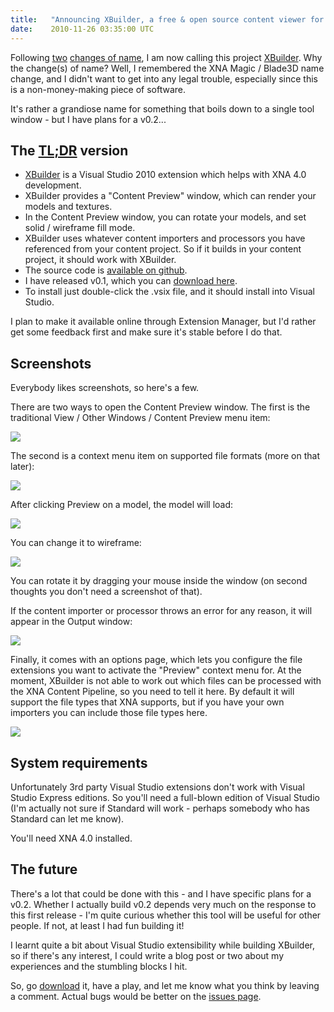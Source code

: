 ```yaml
---
title:   "Announcing XBuilder, a free & open source content viewer for XNA 4.0 integrated with Visual Studio 2010"
date:    2010-11-26 03:35:00 UTC
---
```


Following [two](/blog/archive/2010/11/20/xna-model-viewer-inside-visual-studio) [changes of name](/blog/archive/2010/11/23/a-sneak-preview-of-xna-inspector), I am now calling this project [XBuilder](https://github.com/tgjones/xbuilder). Why the change(s) of name? Well, I remembered the XNA Magic / Blade3D name change, and I didn't want to get into any legal trouble, especially since this is a non-money-making piece of software.

It's rather a grandiose name for something that boils down to a single tool window - but I have plans for a v0.2...

## The [TL;DR](http://en.wikipedia.org/wiki/Wikipedia:Too_long;_didn%27t_read) version

* [XBuilder](https://github.com/tgjones/xbuilder) is a Visual Studio 2010 extension which helps with XNA 4.0 development.
* XBuilder provides a "Content Preview" window, which can render your models and textures.
* In the Content Preview window, you can rotate your models, and set solid / wireframe fill mode.
* XBuilder uses whatever content importers and processors you have referenced from your content project. So if it builds in your content project, it should work with XBuilder.
* The source code is [available on github](https://github.com/tgjones/xbuilder).
* I have released v0.1, which you can [download here](https://github.com/tgjones/xbuilder/downloads).
* To install just double-click the .vsix file, and it should install into Visual Studio.

I plan to make it available online through Extension Manager, but I'd rather get some feedback first and make sure it's stable before I do that.

## Screenshots

Everybody likes screenshots, so here's a few.

There are two ways to open the Content Preview window. The first is the traditional View / Other Windows / Content Preview menu item:

![](/assets/posts/xbuilder1.jpg)

The second is a context menu item on supported file formats (more on that later):

![](/assets/posts/xbuilder2.jpg)

After clicking Preview on a model, the model will load:

![](/assets/posts/xbuilder3.jpg)

You can change it to wireframe:

![](/assets/posts/xbuilder4.jpg)

You can rotate it by dragging your mouse inside the window (on second thoughts you don't need a screenshot of that).

If the content importer or processor throws an error for any reason, it will appear in the Output window:

![](/assets/posts/xbuilder5.jpg)

Finally, it comes with an options page, which lets you configure the file extensions you want to activate the "Preview" context menu for. At the moment, XBuilder is not able to work out which files can be processed with the XNA Content Pipeline, so you need to tell it here. By default it will support the file types that XNA supports, but if you have your own importers you can include those file types here.

![](/assets/posts/xbuilder6.jpg)

## System requirements

Unfortunately 3rd party Visual Studio extensions don't work with Visual Studio Express editions. So you'll need a full-blown edition of Visual Studio (I'm actually not sure if Standard will work - perhaps somebody who has Standard can let me know).

You'll need XNA 4.0 installed.

## The future

There's a lot that could be done with this - and I have specific plans for a v0.2. Whether I actually build v0.2 depends very much on the response to this first release - I'm quite curious whether this tool will be useful for other people. If not, at least I had fun building it!

I learnt quite a bit about Visual Studio extensibility while building XBuilder, so if there's any interest, I could write a blog post or two about my experiences and the stumbling blocks I hit.

So, go [download](https://github.com/tgjones/xbuilder/downloads) it, have a play, and let me know what you think by leaving a comment. Actual bugs would be better on the [issues page](https://github.com/tgjones/xbuilder/issues).